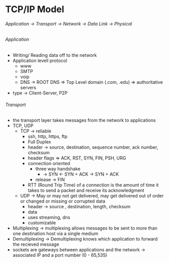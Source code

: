 # TCP/IP Model

###### Application -> Transport -> Network -> Data Link -> Physical

###### Application
* Writing/ Reading data off to the network
* Application levell protocol
    * www
    * SMTP
    * voip
    * DNS -> ROOT DNS => Top Level domain (.com, .edu) => authoritative servers
* type -> Client-Server, P2P


###### Transport
* the transport layer takes messages from the network to applications
* TCP, UDP
    * TCP -> reliable
        * ssh, http, https, ftp
        * Full Duplex
        * header -> source, destination, sequence number, ack number, checksum
        * header flags => ACK, RST, SYN, FIN, PSH, URG
        * connection oriented
            * three way handshake
                * -> SYN <- SYN + ACK -> SYN + ACK
            * release -> FIN
        * RTT (Round Trip Time) of a connection is the amount of time it takes to send a packet and receive its acknowledgment
    * UDP -> May or may not get delivered, may get delivered out of order or changed or missing or corrupted data
        * header -> source , destination, length, checksum
        * data
        * uses streaming, dns
        * customizable
* Multiplexing -> multiplexing allows messages to be sent to more than one destination host via a single medium
* Demultiplexing -> Demultiplexing knows which application to forward the recieved message
* sockets are gateways between applications and the network -> associated IP and a port number (0 - 65,535)